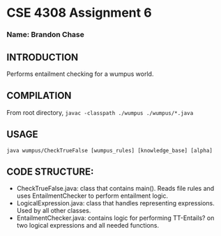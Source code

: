 # CSE 4308 Assignment 6

### Name: Brandon Chase
## INTRODUCTION
Performs entailment checking for a wumpus world.

## COMPILATION
From root directory, `javac -classpath ./wumpus ./wumpus/*.java`

## USAGE
`java wumpus/CheckTrueFalse [wumpus_rules] [knowledge_base] [alpha]`
## CODE STRUCTURE: 
* CheckTrueFalse.java: class that contains main(). Reads file rules and uses EntailmentChecker to perform entailment logic.
* LogicalExpression.java: class that handles representing expressions. Used by all other classes.
* EntailmentChecker.java: contains logic for performing TT-Entails? on two logical expressions and all needed functions.
